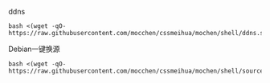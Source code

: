 ddns
```
bash <(wget -qO- https://raw.githubusercontent.com/mocchen/cssmeihua/mochen/shell/ddns.sh)
```

Debian一键换源
```
bash <(wget -qO- https://raw.githubusercontent.com/mocchen/cssmeihua/mochen/shell/source.sh)
```
